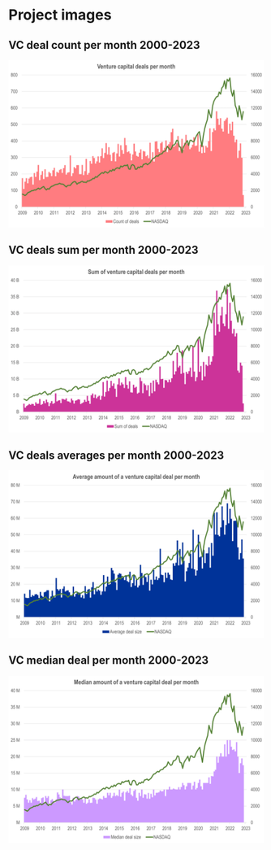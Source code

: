 # Project images

## VC deal count per month 2000-2023

![VC deal count per month 2000-2023](count_deals_m_00_23.png?raw=true "VC deal count per month 2000-2023")

## VC deals sum per month 2000-2023

![VC deals sum per month 2000-2023](sum_deals_m_00_23.png?raw=true "VC deals sum per month 2000-2023")

## VC deals averages per month 2000-2023

![VC deals averages per month 2000-2023](avg_deals_m_00_23.png?raw=true "VC deals averages per month 2000-2023")

## VC median deal per month 2000-2023

![VC median deal per month 2000-2023](med_deals_m_00_23.png?raw=true "VC median deal per month 2000-2023")
